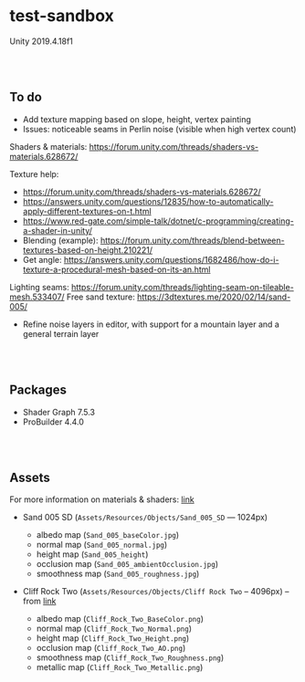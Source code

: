 # test-sandbox
Unity 2019.4.18f1

<br><br>

## To do
* Add texture mapping based on slope, height, vertex painting
* Issues: noticeable seams in Perlin noise (visible when high vertex count)


Shaders & materials: https://forum.unity.com/threads/shaders-vs-materials.628672/

Texture help:
* https://forum.unity.com/threads/shaders-vs-materials.628672/
* https://answers.unity.com/questions/12835/how-to-automatically-apply-different-textures-on-t.html
* https://www.red-gate.com/simple-talk/dotnet/c-programming/creating-a-shader-in-unity/
* Blending (example): https://forum.unity.com/threads/blend-between-textures-based-on-height.210221/
* Get angle: https://answers.unity.com/questions/1682486/how-do-i-texture-a-procedural-mesh-based-on-its-an.html

Lighting seams: https://forum.unity.com/threads/lighting-seam-on-tileable-mesh.533407/
Free sand texture: https://3dtextures.me/2020/02/14/sand-005/

* Refine noise layers in editor, with support for a mountain layer and a general terrain layer

<br><br>

## Packages
* Shader Graph 7.5.3
* ProBuilder 4.4.0

<br><br>

## Assets
For more information on materials & shaders: <a href="https://docs.unity3d.com/Manual/StandardShaderMaterialParameters.html" target="_blank">link</a>
* Sand 005 SD (`Assets/Resources/Objects/Sand_005_SD` — 1024px)
  * albedo map (`Sand_005_baseColor.jpg`)
  * normal map (`Sand_005_normal.jpg`)
  * height map (`Sand_005_height`)
  * occlusion map (`Sand_005_ambientOcclusion.jpg`)
  * smoothness map (`Sand_005_roughness.jpg`)

* Cliff Rock Two (`Assets/Resources/Objects/Cliff Rock Two` – 4096px) – from <a href="https://www.cgtrader.com/free-3d-models/exterior/other/cliff-rock-two" target="_blank">link</a>
  * albedo map (`Cliff_Rock_Two_BaseColor.png`)
  * normal map (`Cliff_Rock_Two_Normal.png`)
  * height map (`Cliff_Rock_Two_Height.png`)
  * occlusion map (`Cliff_Rock_Two_AO.png`)
  * smoothness map (`Cliff_Rock_Two_Roughness.png`)
  * metallic map (`Cliff_Rock_Two_Metallic.png`)
